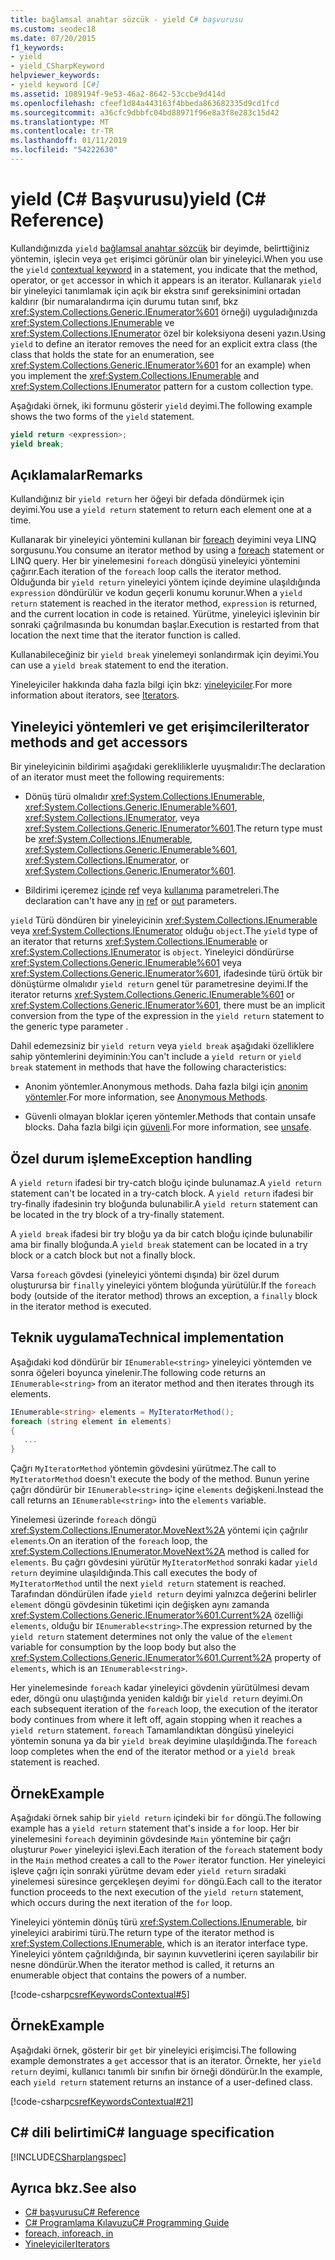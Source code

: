 ```yaml
---
title: bağlamsal anahtar sözcük - yield C# başvurusu
ms.custom: seodec18
ms.date: 07/20/2015
f1_keywords:
- yield
- yield_CSharpKeyword
helpviewer_keywords:
- yield keyword [C#]
ms.assetid: 1089194f-9e53-46a2-8642-53ccbe9d414d
ms.openlocfilehash: cfeef1d84a443163f4bbeda863682335d9cd1fcd
ms.sourcegitcommit: a36cfc9dbbfc04bd88971f96e8a3f8e283c15d42
ms.translationtype: MT
ms.contentlocale: tr-TR
ms.lasthandoff: 01/11/2019
ms.locfileid: "54222630"
---
```

# <a name="yield-c-reference"></a><span data-ttu-id="77b0a-102">yield (C# Başvurusu)</span><span class="sxs-lookup"><span data-stu-id="77b0a-102">yield (C# Reference)</span></span>

<span data-ttu-id="77b0a-103">Kullandığınızda `yield` [bağlamsal anahtar sözcük](index.md#contextual-keywords) bir deyimde, belirttiğiniz yöntemin, işlecin veya `get` erişimci görünür olan bir yineleyici.</span><span class="sxs-lookup"><span data-stu-id="77b0a-103">When you use the `yield` [contextual keyword](index.md#contextual-keywords) in a statement, you indicate that the method, operator, or `get` accessor in which it appears is an iterator.</span></span> <span data-ttu-id="77b0a-104">Kullanarak `yield` bir yineleyici tanımlamak için açık bir ekstra sınıf gereksinimini ortadan kaldırır (bir numaralandırma için durumu tutan sınıf, bkz <xref:System.Collections.Generic.IEnumerator%601> örneği) uyguladığınızda <xref:System.Collections.IEnumerable> ve <xref:System.Collections.IEnumerator> özel bir koleksiyona deseni yazın.</span><span class="sxs-lookup"><span data-stu-id="77b0a-104">Using `yield` to define an iterator removes the need for an explicit extra class (the class that holds the state for an enumeration, see <xref:System.Collections.Generic.IEnumerator%601> for an example) when you implement the <xref:System.Collections.IEnumerable> and <xref:System.Collections.IEnumerator> pattern for a custom collection type.</span></span>

<span data-ttu-id="77b0a-105">Aşağıdaki örnek, iki formunu gösterir `yield` deyimi.</span><span class="sxs-lookup"><span data-stu-id="77b0a-105">The following example shows the two forms of the `yield` statement.</span></span>

```csharp
yield return <expression>;
yield break;
```

## <a name="remarks"></a><span data-ttu-id="77b0a-106">Açıklamalar</span><span class="sxs-lookup"><span data-stu-id="77b0a-106">Remarks</span></span>

<span data-ttu-id="77b0a-107">Kullandığınız bir `yield return` her öğeyi bir defada döndürmek için deyimi.</span><span class="sxs-lookup"><span data-stu-id="77b0a-107">You use a `yield return` statement to return each element one at a time.</span></span>

<span data-ttu-id="77b0a-108">Kullanarak bir yineleyici yöntemini kullanan bir [foreach](foreach-in.md) deyimini veya LINQ sorgusunu.</span><span class="sxs-lookup"><span data-stu-id="77b0a-108">You consume an iterator method by using a [foreach](foreach-in.md) statement or LINQ query.</span></span> <span data-ttu-id="77b0a-109">Her bir yinelemesini `foreach` döngüsü yineleyici yöntemini çağırır.</span><span class="sxs-lookup"><span data-stu-id="77b0a-109">Each iteration of the `foreach` loop calls the iterator method.</span></span> <span data-ttu-id="77b0a-110">Olduğunda bir `yield return` yineleyici yöntem içinde deyimine ulaşıldığında `expression` döndürülür ve kodun geçerli konumu korunur.</span><span class="sxs-lookup"><span data-stu-id="77b0a-110">When a `yield return` statement is reached in the iterator method, `expression` is returned, and the current location in code is retained.</span></span> <span data-ttu-id="77b0a-111">Yürütme, yineleyici işlevinin bir sonraki çağrılmasında bu konumdan başlar.</span><span class="sxs-lookup"><span data-stu-id="77b0a-111">Execution is restarted from that location the next time that the iterator function is called.</span></span>

<span data-ttu-id="77b0a-112">Kullanabileceğiniz bir `yield break` yinelemeyi sonlandırmak için deyimi.</span><span class="sxs-lookup"><span data-stu-id="77b0a-112">You can use a `yield break` statement to end the iteration.</span></span>

<span data-ttu-id="77b0a-113">Yineleyiciler hakkında daha fazla bilgi için bkz: [yineleyiciler](../../iterators.md).</span><span class="sxs-lookup"><span data-stu-id="77b0a-113">For more information about iterators, see [Iterators](../../iterators.md).</span></span>

## <a name="iterator-methods-and-get-accessors"></a><span data-ttu-id="77b0a-114">Yineleyici yöntemleri ve get erişimcileri</span><span class="sxs-lookup"><span data-stu-id="77b0a-114">Iterator methods and get accessors</span></span>

<span data-ttu-id="77b0a-115">Bir yineleyicinin bildirimi aşağıdaki gerekliliklerle uyuşmalıdır:</span><span class="sxs-lookup"><span data-stu-id="77b0a-115">The declaration of an iterator must meet the following requirements:</span></span>

- <span data-ttu-id="77b0a-116">Dönüş türü olmalıdır <xref:System.Collections.IEnumerable>, <xref:System.Collections.Generic.IEnumerable%601>, <xref:System.Collections.IEnumerator>, veya <xref:System.Collections.Generic.IEnumerator%601>.</span><span class="sxs-lookup"><span data-stu-id="77b0a-116">The return type must be <xref:System.Collections.IEnumerable>, <xref:System.Collections.Generic.IEnumerable%601>, <xref:System.Collections.IEnumerator>, or <xref:System.Collections.Generic.IEnumerator%601>.</span></span>

- <span data-ttu-id="77b0a-117">Bildirimi içeremez [içinde](in-parameter-modifier.md) [ref](ref.md) veya [kullanıma](out-parameter-modifier.md) parametreleri.</span><span class="sxs-lookup"><span data-stu-id="77b0a-117">The declaration can't have any [in](in-parameter-modifier.md) [ref](ref.md) or [out](out-parameter-modifier.md) parameters.</span></span>

<span data-ttu-id="77b0a-118">`yield` Türü döndüren bir yineleyicinin <xref:System.Collections.IEnumerable> veya <xref:System.Collections.IEnumerator> olduğu `object`.</span><span class="sxs-lookup"><span data-stu-id="77b0a-118">The `yield` type of an iterator that returns <xref:System.Collections.IEnumerable> or <xref:System.Collections.IEnumerator> is `object`.</span></span>  <span data-ttu-id="77b0a-119">Yineleyici döndürürse <xref:System.Collections.Generic.IEnumerable%601> veya <xref:System.Collections.Generic.IEnumerator%601>, ifadesinde türü örtük bir dönüştürme olmalıdır `yield return` genel tür parametresine deyimi.</span><span class="sxs-lookup"><span data-stu-id="77b0a-119">If the iterator returns <xref:System.Collections.Generic.IEnumerable%601> or <xref:System.Collections.Generic.IEnumerator%601>, there must be an implicit conversion from the type of the expression in the `yield return` statement to the generic type parameter .</span></span>

<span data-ttu-id="77b0a-120">Dahil edemezsiniz bir `yield return` veya `yield break` aşağıdaki özelliklere sahip yöntemlerini deyiminin:</span><span class="sxs-lookup"><span data-stu-id="77b0a-120">You can't include a `yield return` or `yield break` statement in methods that have the following characteristics:</span></span>

- <span data-ttu-id="77b0a-121">Anonim yöntemler.</span><span class="sxs-lookup"><span data-stu-id="77b0a-121">Anonymous methods.</span></span> <span data-ttu-id="77b0a-122">Daha fazla bilgi için [anonim yöntemler](../../programming-guide/statements-expressions-operators/anonymous-methods.md).</span><span class="sxs-lookup"><span data-stu-id="77b0a-122">For more information, see [Anonymous Methods](../../programming-guide/statements-expressions-operators/anonymous-methods.md).</span></span>

- <span data-ttu-id="77b0a-123">Güvenli olmayan bloklar içeren yöntemler.</span><span class="sxs-lookup"><span data-stu-id="77b0a-123">Methods that contain unsafe blocks.</span></span> <span data-ttu-id="77b0a-124">Daha fazla bilgi için [güvenli](unsafe.md).</span><span class="sxs-lookup"><span data-stu-id="77b0a-124">For more information, see [unsafe](unsafe.md).</span></span>

## <a name="exception-handling"></a><span data-ttu-id="77b0a-125">Özel durum işleme</span><span class="sxs-lookup"><span data-stu-id="77b0a-125">Exception handling</span></span>

<span data-ttu-id="77b0a-126">A `yield return` ifadesi bir try-catch bloğu içinde bulunamaz.</span><span class="sxs-lookup"><span data-stu-id="77b0a-126">A `yield return` statement can't be located in a try-catch block.</span></span> <span data-ttu-id="77b0a-127">A `yield return` ifadesi bir try-finally ifadesinin try bloğunda bulunabilir.</span><span class="sxs-lookup"><span data-stu-id="77b0a-127">A `yield return` statement can be located in the try block of a try-finally statement.</span></span>

<span data-ttu-id="77b0a-128">A `yield break` ifadesi bir try bloğu ya da bir catch bloğu içinde bulunabilir ama bir finally bloğunda.</span><span class="sxs-lookup"><span data-stu-id="77b0a-128">A `yield break` statement can be located in a try block or a catch block but not a finally block.</span></span>

<span data-ttu-id="77b0a-129">Varsa `foreach` gövdesi (yineleyici yöntemi dışında) bir özel durum oluşturursa bir `finally` yineleyici yöntem bloğunda yürütülür.</span><span class="sxs-lookup"><span data-stu-id="77b0a-129">If the `foreach` body (outside of the iterator method) throws an exception, a `finally` block in the iterator method is executed.</span></span>

## <a name="technical-implementation"></a><span data-ttu-id="77b0a-130">Teknik uygulama</span><span class="sxs-lookup"><span data-stu-id="77b0a-130">Technical implementation</span></span>

<span data-ttu-id="77b0a-131">Aşağıdaki kod döndürür bir `IEnumerable<string>` yineleyici yöntemden ve sonra öğeleri boyunca yinelenir.</span><span class="sxs-lookup"><span data-stu-id="77b0a-131">The following code returns an `IEnumerable<string>` from an iterator method and then iterates through its elements.</span></span>

```csharp
IEnumerable<string> elements = MyIteratorMethod();
foreach (string element in elements)
{
   ...
}
```

<span data-ttu-id="77b0a-132">Çağrı `MyIteratorMethod` yöntemin gövdesini yürütmez.</span><span class="sxs-lookup"><span data-stu-id="77b0a-132">The call to `MyIteratorMethod` doesn't execute the body of the method.</span></span> <span data-ttu-id="77b0a-133">Bunun yerine çağrı döndürür bir `IEnumerable<string>` içine `elements` değişkeni.</span><span class="sxs-lookup"><span data-stu-id="77b0a-133">Instead the call returns an `IEnumerable<string>` into the `elements` variable.</span></span>

<span data-ttu-id="77b0a-134">Yinelemesi üzerinde `foreach` döngü <xref:System.Collections.IEnumerator.MoveNext%2A> yöntemi için çağrılır `elements`.</span><span class="sxs-lookup"><span data-stu-id="77b0a-134">On an iteration of the `foreach` loop, the <xref:System.Collections.IEnumerator.MoveNext%2A> method is called for `elements`.</span></span> <span data-ttu-id="77b0a-135">Bu çağrı gövdesini yürütür `MyIteratorMethod` sonraki kadar `yield return` deyimine ulaşıldığında.</span><span class="sxs-lookup"><span data-stu-id="77b0a-135">This call executes the body of `MyIteratorMethod` until the next `yield return` statement is reached.</span></span> <span data-ttu-id="77b0a-136">Tarafından döndürülen ifade `yield return` deyimi yalnızca değerini belirler `element` döngü gövdesinin tüketimi için değişken aynı zamanda <xref:System.Collections.Generic.IEnumerator%601.Current%2A> özelliği `elements`, olduğu bir `IEnumerable<string>`.</span><span class="sxs-lookup"><span data-stu-id="77b0a-136">The expression returned by the `yield return` statement determines not only the value of the `element` variable for consumption by the loop body but also the <xref:System.Collections.Generic.IEnumerator%601.Current%2A> property of `elements`, which is an `IEnumerable<string>`.</span></span>

<span data-ttu-id="77b0a-137">Her yinelemesinde `foreach` kadar yineleyici gövdenin yürütülmesi devam eder, döngü onu ulaştığında yeniden kaldığı bir `yield return` deyimi.</span><span class="sxs-lookup"><span data-stu-id="77b0a-137">On each subsequent iteration of the `foreach` loop, the execution of the iterator body continues from where it left off, again stopping when it reaches a `yield return` statement.</span></span> <span data-ttu-id="77b0a-138">`foreach` Tamamlandıktan döngüsü yineleyici yöntemin sonuna ya da bir `yield break` deyimine ulaşıldığında.</span><span class="sxs-lookup"><span data-stu-id="77b0a-138">The `foreach` loop completes when the end of the iterator method or a `yield break` statement is reached.</span></span>

## <a name="example"></a><span data-ttu-id="77b0a-139">Örnek</span><span class="sxs-lookup"><span data-stu-id="77b0a-139">Example</span></span>

<span data-ttu-id="77b0a-140">Aşağıdaki örnek sahip bir `yield return` içindeki bir `for` döngü.</span><span class="sxs-lookup"><span data-stu-id="77b0a-140">The following example has a `yield return` statement that's inside a `for` loop.</span></span> <span data-ttu-id="77b0a-141">Her bir yinelemesini `foreach` deyiminin gövdesinde `Main` yöntemine bir çağrı oluşturur `Power` yineleyici işlevi.</span><span class="sxs-lookup"><span data-stu-id="77b0a-141">Each iteration of the `foreach` statement body in the `Main` method creates a call to the `Power` iterator function.</span></span> <span data-ttu-id="77b0a-142">Her yineleyici işleve çağrı için sonraki yürütme devam eder `yield return` sıradaki yinelemesi süresince gerçekleşen deyimi `for` döngü.</span><span class="sxs-lookup"><span data-stu-id="77b0a-142">Each call to the iterator function proceeds to the next execution of the `yield return` statement, which occurs during the next iteration of the `for` loop.</span></span>

<span data-ttu-id="77b0a-143">Yineleyici yöntemin dönüş türü <xref:System.Collections.IEnumerable>, bir yineleyici arabirimi türü.</span><span class="sxs-lookup"><span data-stu-id="77b0a-143">The return type of the iterator method is <xref:System.Collections.IEnumerable>, which is an iterator interface type.</span></span> <span data-ttu-id="77b0a-144">Yineleyici yöntem çağrıldığında, bir sayının kuvvetlerini içeren sayılabilir bir nesne döndürür.</span><span class="sxs-lookup"><span data-stu-id="77b0a-144">When the iterator method is called, it returns an enumerable object that contains the powers of a number.</span></span>

[!code-csharp[csrefKeywordsContextual#5](~/samples/snippets/csharp/VS_Snippets_VBCSharp/csrefKeywordsContextual/CS/csrefKeywordsContextual.cs#5)]

## <a name="example"></a><span data-ttu-id="77b0a-145">Örnek</span><span class="sxs-lookup"><span data-stu-id="77b0a-145">Example</span></span>

<span data-ttu-id="77b0a-146">Aşağıdaki örnek, gösterir bir `get` bir yineleyici erişimcisi.</span><span class="sxs-lookup"><span data-stu-id="77b0a-146">The following example demonstrates a `get` accessor that is an iterator.</span></span> <span data-ttu-id="77b0a-147">Örnekte, her `yield return` deyimi, kullanıcı tanımlı bir sınıfın bir örneği döndürür.</span><span class="sxs-lookup"><span data-stu-id="77b0a-147">In the example, each `yield return` statement returns an instance of a user-defined class.</span></span>

[!code-csharp[csrefKeywordsContextual#21](~/samples/snippets/csharp/VS_Snippets_VBCSharp/csrefKeywordsContextual/CS/csrefKeywordsContextual.cs#21)]

## <a name="c-language-specification"></a><span data-ttu-id="77b0a-148">C# dili belirtimi</span><span class="sxs-lookup"><span data-stu-id="77b0a-148">C# language specification</span></span>

[!INCLUDE[CSharplangspec](~/includes/csharplangspec-md.md)]

## <a name="see-also"></a><span data-ttu-id="77b0a-149">Ayrıca bkz.</span><span class="sxs-lookup"><span data-stu-id="77b0a-149">See also</span></span>

- [<span data-ttu-id="77b0a-150">C# başvurusu</span><span class="sxs-lookup"><span data-stu-id="77b0a-150">C# Reference</span></span>](../../language-reference/index.md)
- [<span data-ttu-id="77b0a-151">C# Programlama Kılavuzu</span><span class="sxs-lookup"><span data-stu-id="77b0a-151">C# Programming Guide</span></span>](../../programming-guide/index.md)
- [<span data-ttu-id="77b0a-152">foreach, in</span><span class="sxs-lookup"><span data-stu-id="77b0a-152">foreach, in</span></span>](foreach-in.md)
- [<span data-ttu-id="77b0a-153">Yineleyiciler</span><span class="sxs-lookup"><span data-stu-id="77b0a-153">Iterators</span></span>](../../iterators.md)